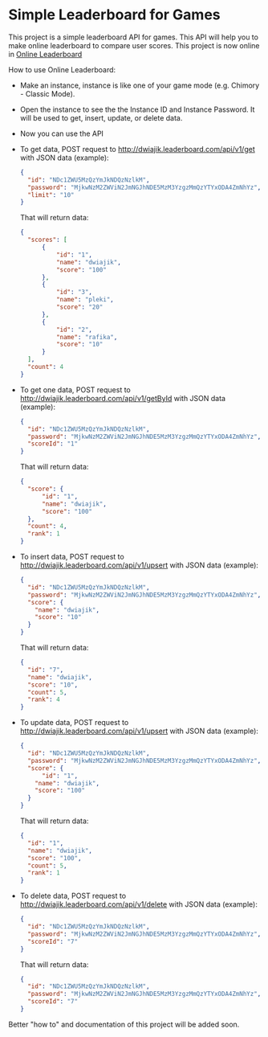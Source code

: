 # Simple Leaderboard for Games
This project is a simple leaderboard API for games. This API will help you to make online leaderboard to compare user scores. This project is now online in [Online Leaderboard](http://leaderboard.dwiajik.com/)


How to use Online Leaderboard:
- Make an instance, instance is like one of your game mode (e.g. Chimory - Classic Mode).
- Open the instance to see the the Instance ID and Instance Password. It will be used to get, insert, update, or delete data.
- Now you can use the API
- To get data, POST request to http://dwiajik.leaderboard.com/api/v1/get with JSON data (example):

  ```json
  {
    "id": "NDc1ZWU5MzQzYmJkNDQzNzlkM",
    "password": "MjkwNzM2ZWViN2JmNGJhNDE5MzM3YzgzMmQzYTYxODA4ZmNhYz",
    "limit": "10"
  } 
  ```
  
  That will return data:
  
  ```json
  {
    "scores": [
        {
            "id": "1",
            "name": "dwiajik",
            "score": "100"
        },
        {
            "id": "3",
            "name": "pleki",
            "score": "20"
        },
        {
            "id": "2",
            "name": "rafika",
            "score": "10"
        }
    ],
    "count": 4
  }
  ```
  
- To get one data, POST request to http://dwiajik.leaderboard.com/api/v1/getById with JSON data (example):

  ```json
  {
    "id": "NDc1ZWU5MzQzYmJkNDQzNzlkM",
    "password": "MjkwNzM2ZWViN2JmNGJhNDE5MzM3YzgzMmQzYTYxODA4ZmNhYz",
    "scoreId": "1"
  }
  ```
  
  That will return data:
  
  ```json
  {
    "score": {
        "id": "1",
        "name": "dwiajik",
        "score": "100"
    },
    "count": 4,
    "rank": 1
  }
  ```
  
- To insert data, POST request to http://dwiajik.leaderboard.com/api/v1/upsert with JSON data (example):

  ```json
  {
    "id": "NDc1ZWU5MzQzYmJkNDQzNzlkM",
    "password": "MjkwNzM2ZWViN2JmNGJhNDE5MzM3YzgzMmQzYTYxODA4ZmNhYz",
    "score": {
      "name": "dwiajik",
      "score": "10"
    }
  }
  ```
  
  That will return data:
  
  ```json
  {
    "id": "7",
    "name": "dwiajik",
    "score": "10",
    "count": 5,
    "rank": 4
  }
  ```
  
- To update data, POST request to http://dwiajik.leaderboard.com/api/v1/upsert with JSON data (example):
  
  ```json
  {
    "id": "NDc1ZWU5MzQzYmJkNDQzNzlkM",
    "password": "MjkwNzM2ZWViN2JmNGJhNDE5MzM3YzgzMmQzYTYxODA4ZmNhYz",
    "score": {
    	"id": "1",
      "name": "dwiajik",
      "score": "100"
    }
  }
  ```
  
  That will return data:
  
  ```json
  {
    "id": "1",
    "name": "dwiajik",
    "score": "100",
    "count": 5,
    "rank": 1
  }
  ```
  
- To delete data, POST request to http://dwiajik.leaderboard.com/api/v1/delete with JSON data (example):
  
  ```json
  {
    "id": "NDc1ZWU5MzQzYmJkNDQzNzlkM",
    "password": "MjkwNzM2ZWViN2JmNGJhNDE5MzM3YzgzMmQzYTYxODA4ZmNhYz",
    "scoreId": "7"
  }
  ```
  
  That will return data:
  
  ```json
  {
    "id": "NDc1ZWU5MzQzYmJkNDQzNzlkM",
    "password": "MjkwNzM2ZWViN2JmNGJhNDE5MzM3YzgzMmQzYTYxODA4ZmNhYz",
    "scoreId": "7"
  }
  ```

Better "how to" and documentation of this project will be added soon.
